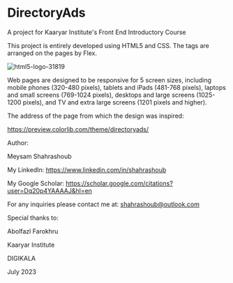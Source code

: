 # DirectoryAds
A project for Kaaryar Institute's Front End Introductory Course

This project is entirely developed using HTML5 and CSS. The tags are arranged on the pages by Flex.

![html5-logo-31819](https://github.com/mysm91/DirectoryAds/assets/120313407/a7e50f6b-3438-4464-929d-27c7e7bdb73c)



Web pages are designed to be responsive for 5 screen sizes, including mobile phones (320-480 pixels), tablets and iPads (481-768 pixels), laptops and small screens (769-1024 pixels), desktops and large screens (1025-1200 pixels), and TV and extra large screens (1201 pixels and higher).


The address of the page from which the design was inspired:

https://preview.colorlib.com/theme/directoryads/


Author:

Meysam Shahrashoub

My LinkedIn:
https://www.linkedin.com/in/shahrashoub

My Google Scholar:
https://scholar.google.com/citations?user=Dq20p4YAAAAJ&hl=en

For any inquiries please contact me at: shahrashoub@outlook.com


Special thanks to:

Abolfazl Farokhru

Kaaryar Institute

DIGIKALA



July 2023
